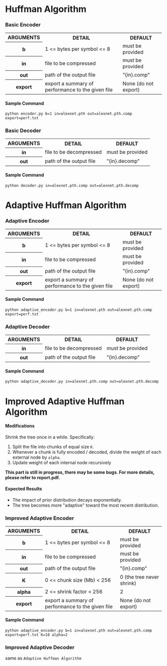 # Huffman Algorithm
### Basic Encoder

<table>
  <tr>
    <th>ARGUMENTS</th>
    <th>DETAIL</th>
    <th>DEFAULT</th>
  </tr>
  <tr>
    <th>b</th>
    <td>1 <= bytes per symbol <= 8</td>
    <td>must be provided</td>
  </tr>
  <tr>
    <th>in</th>
    <td>file to be compressed</td>
    <td>must be provided</td>
  </tr>
  <tr>
    <th>out</th>
    <td>path of the output file</td>
    <td>"{in}.comp"</td>
  </tr>
  <tr>
    <th>export</th>
    <td>export a summary of performance to the given file</td>
    <td>None (do not export)</td>
  </tr>
</table>

#### Sample Command
```shell script
python encoder.py b=1 in=alexnet.pth out=alexnet.pth.comp export=perf.txt
```

### Basic Decoder

<table>
  <tr>
    <th>ARGUMENTS</th>
    <th>DETAIL</th>
    <th>DEFAULT</th>
  </tr>
  <tr>
    <th>in</th>
    <td>file to be decompressed</td>
    <td>must be provided</td>
  </tr>
  <tr>
    <th>out</th>
    <td>path of the output file</td>
    <td>"{in}.decomp"</td>
  </tr>
</table>

#### Sample Command
```shell script
python decoder.py in=alexnet.pth.comp out=alexnet.pth.decomp
```

# Adaptive Huffman Algorithm
### Adaptive Encoder

<table>
  <tr>
    <th>ARGUMENTS</th>
    <th>DETAIL</th>
    <th>DEFAULT</th>
  </tr>
  <tr>
    <th>b</th>
    <td>1 <= bytes per symbol <= 8</td>
    <td>must be provided</td>
  </tr>
  <tr>
    <th>in</th>
    <td>file to be compressed</td>
    <td>must be provided</td>
  </tr>
  <tr>
    <th>out</th>
    <td>path of the output file</td>
    <td>"{in}.comp"</td>
  </tr>
  <tr>
    <th>export</th>
    <td>export a summary of performance to the given file</td>
    <td>None (do not export)</td>
  </tr>
</table>

#### Sample Command
```shell script
python adaptive_encoder.py b=1 in=alexnet.pth out=alexnet.pth.comp export=perf.txt
```

### Adaptive Decoder

<table>
  <tr>
    <th>ARGUMENTS</th>
    <th>DETAIL</th>
    <th>DEFAULT</th>
  </tr>
  <tr>
    <th>in</th>
    <td>file to be decompressed</td>
    <td>must be provided</td>
  </tr>
  <tr>
    <th>out</th>
    <td>path of the output file</td>
    <td>"{in}.decomp"</td>
  </tr>
</table>

#### Sample Command
```shell script
python adaptive_decoder.py in=alexnet.pth.comp out=alexnet.pth.decomp
```

# Improved Adaptive Huffman Algorithm
#### Modifications
Shrink the tree once in a while. Specifically:
1. Split the file into chunks of equal size `K`.
2. Whenever a chunk is fully encoded / decoded, divide the weight of each external node by `alpha`.
3. Update weight of each internal node recursively

**This part is still in progress, there may be some bugs.
For more details, please refer to report.pdf.**


#### Expected Results
- The impact of prior distribution decays exponentially.
- The tree becomes more "adaptive" toward the most recent distribution.

### Improved Adaptive Encoder

<table>
  <tr>
    <th>ARGUMENTS</th>
    <th>DETAIL</th>
    <th>DEFAULT</th>
  </tr>
  <tr>
    <th>b</th>
    <td>1 <= bytes per symbol <= 8</td>
    <td>must be provided</td>
  </tr>
  <tr>
    <th>in</th>
    <td>file to be compressed</td>
    <td>must be provided</td>
  </tr>
  <tr>
    <th>out</th>
    <td>path of the output file</td>
    <td>"{in}.comp"</td>
  </tr>
   <tr>
    <th>K</th>
    <td>0 <= chunk size (Mb) < 256</td>
    <td>0 (the tree never shrink)</td>
  </tr>
  <tr>
    <th>alpha</th>
    <td>2 <= shrink factor < 256</td>
    <td>2</td>
  </tr>
  <tr>
    <th>export</th>
    <td>export a summary of performance to the given file</td>
    <td>None (do not export)</td>
  </tr>
</table>

#### Sample Command
```shell script
python adaptive_encoder.py b=1 in=alexnet.pth out=alexnet.pth.comp export=perf.txt K=10 alpha=2
```

### Improved Adaptive Decoder
same as `Adaptive Huffman Algorithm`

